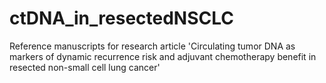 # ctDNA_in_resectedNSCLC
Reference manuscripts for research article 'Circulating tumor DNA as markers of dynamic recurrence risk and adjuvant chemotherapy benefit in resected non-small cell lung cancer'
